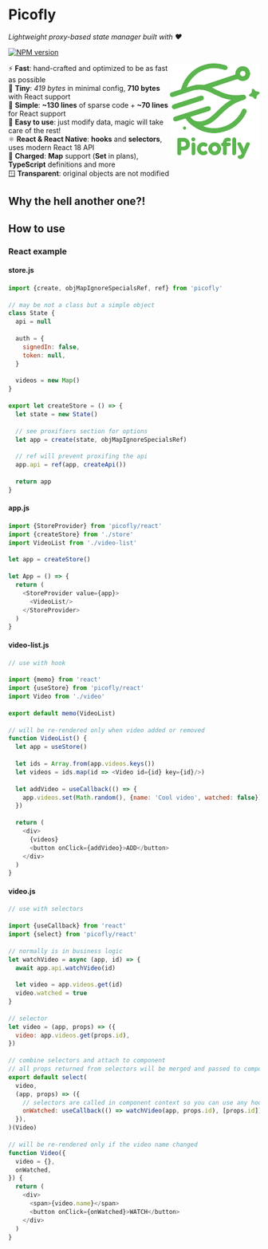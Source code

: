 # Picofly

_Lightweight proxy-based state manager built with ❤️_

[![NPM version](https://img.shields.io/npm/v/picofly.svg)](https://www.npmjs.com/package/picofly)

<img src="docs/logo.webp" height="192" align="right">

⚡ **Fast**: hand-crafted and optimized to be as fast as possible  
🤏 **Tiny**: *419 bytes* in minimal config, **710 bytes** with React support  
🥧 **Simple**: **~130 lines** of sparse code + **~70 lines** for React support  
🍳 **Easy to use**: just modify data, magic will take care of the rest!  
⚛️ **React & React Native**: **hooks** and **selectors**, uses modern React 18 API  
🔋 **Charged**: **Map** support (**Set** in plans), **TypeScript** definitions and more  
🪟 **Transparent**: original objects are not modified

## Why the hell another one?!

## How to use

### React example

#### store.js
```javascript
import {create, objMapIgnoreSpecialsRef, ref} from 'picofly'

// may be not a class but a simple object
class State {
  api = null
  
  auth = {
    signedIn: false,
    token: null,
  }
  
  videos = new Map()
}

export let createStore = () => {
  let state = new State()
  
  // see proxifiers section for options
  let app = create(state, objMapIgnoreSpecialsRef)
  
  // ref will prevent proxifing the api
  app.api = ref(app, createApi())
  
  return app
}
```

#### app.js
```javascript
import {StoreProvider} from 'picofly/react'
import {createStore} from './store'
import VideoList from './video-list'

let app = createStore()

let App = () => {
  return (
    <StoreProvider value={app}>
      <VideoList/>
    </StoreProvider>
  )
}
```

#### video-list.js
```javascript
// use with hook

import {memo} from 'react'
import {useStore} from 'picofly/react'
import Video from './video'

export default memo(VideoList)

// will be re-rendered only when video added or removed
function VideoList() {
  let app = useStore()

  let ids = Array.from(app.videos.keys())
  let videos = ids.map(id => <Video id={id} key={id}/>)
  
  let addVideo = useCallback(() => {
    app.videos.set(Math.random(), {name: 'Cool video', watched: false})  
  })
  
  return (
    <div>
      {videos}
      <button onClick={addVideo}>ADD</button>
    </div>
  )
}
```

#### video.js
```javascript
// use with selectors

import {useCallback} from 'react'
import {select} from 'picofly/react'

// normally is in business logic
let watchVideo = async (app, id) => {
  await app.api.watchVideo(id)

  let video = app.videos.get(id)
  video.watched = true
}

// selector
let video = (app, props) => ({
  video: app.videos.get(props.id),
})

// combine selectors and attach to component
// all props returned from selectors will be merged and passed to component
export default select(
  video,
  (app, props) => ({
    // selectors are called in component context so you can use any hooks inside
    onWatched: useCallback(() => watchVideo(app, props.id), [props.id]),
  }),
)(Video)

// will be re-rendered only if the video name changed
function Video({
  video = {},
  onWatched,
}) {
  return (
    <div>
      <span>{video.name}</span>
      <button onClick={onWatched}>WATCH</button>
    </div>
  )
}
```
